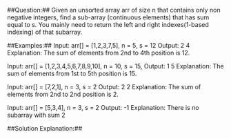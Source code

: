 ##Question:##
  Given an unsorted array arr of size n that contains only non negative integers, find a sub-array (continuous elements) that has sum equal to s. You mainly need to return the left and right indexes(1-based indexing) of that subarray.

##Examples:##
  Input: arr[] = [1,2,3,7,5], n = 5, s = 12
  Output: 2 4
  Explanation: The sum of elements from 2nd to 4th position is 12.

  Input: arr[] = [1,2,3,4,5,6,7,8,9,10], n = 10, s = 15,
  Output: 1 5
  Explanation: The sum of elements from 1st to 5th position is 15.

  Input: arr[] = [7,2,1], n = 3, s = 2
  Output: 2 2
  Explanation: The sum of elements from 2nd to 2nd position is 2.

  Input: arr[] = [5,3,4], n = 3, s = 2
  Output: -1
  Explanation: There is no subarray with sum 2

##Solution Explanation:##
